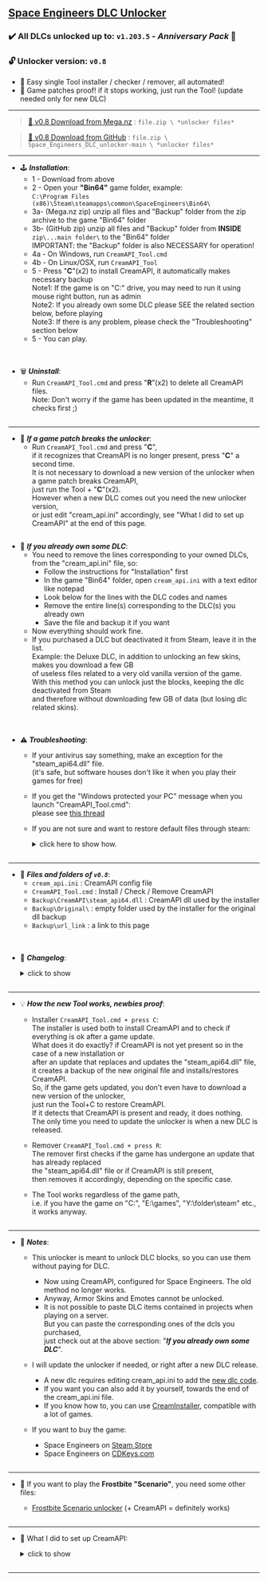 ## [Space Engineers DLC Unlocker](https://github.com/Lamer87/Space_Engineers_DLC_unlocker#space-engineers-dlc-unlocker)

### ✔️ All DLCs unlocked up to: `v1.203.5` - *Anniversary Pack* 🎂

### 🔓 **Unlocker version: `v0.8`**

- 🚸 Easy single Tool installer / checker / remover, all automated!
- 🔄 Game patches proof! if it stops working, just run the Tool! (update needed only for new DLC)

---
>[💾 v0.8 Download from Mega.nz](https://mega.nz/file/SVoCCKwB#5UD7c-T1t2FRNlqQPOkJj2EpqmZiKuo3OVDh9cKn1pI) : `file.zip \ *unlocker files*`  

>[💾 v0.8 Download from GitHub](https://github.com/Lamer87/Space_Engineers_DLC_unlocker/archive/refs/heads/main.zip) : `file.zip \ Space_Engineers_DLC_unlocker-main \ *unlocker files*`
<!-- same as: click the green **`Code`** button then **`Download ZIP`** -->

---

- 🕹️ ***Installation***:
  - 1 - Download from above
  - 2 - Open your **"Bin64"** game folder, example:  
    `C:\Program Files (x86)\Steam\steamapps\common\SpaceEngineers\Bin64\`
  - 3a- (Mega.nz zip) unzip all files and "Backup" folder from the zip archive to the game "Bin64" folder
  - 3b- (GitHub zip) unzip all files and "Backup" folder from **INSIDE** `zip\...main folder\` to the "Bin64" folder  
    IMPORTANT: the "Backup" folder is also NECESSARY for operation!
  - 4a - On Windows, run `CreamAPI_Tool.cmd`
  - 4b - On Linux/OSX, run `CreamAPI_Tool`
  - 5 - Press "**C**"(x2) to install CreamAPI, it automatically makes necessary backup  
    Note1: If the game is on "C:" drive, you may need to run it using mouse right button, run as admin  
    Note2: If you already own some DLC please SEE the related section below, before playing  
    Note3: If there is any problem, please check the "Troubleshooting" section below
  - 5 - You can play.

[<img src="https://i.ibb.co/h7hwpbn/Empty-png.png" width="1"/>](https://github.com/Lamer87/Space_Engineers_DLC_unlocker#space-engineers-dlc-unlocker)
---
- 🗑️ ***Uninstall***:
  - Run `CreamAPI_Tool.cmd` and press "**R**"(x2) to delete all CreamAPI files.  
    Note: Don't worry if the game has been updated in the meantime, it checks first ;)

[<img src="https://i.ibb.co/h7hwpbn/Empty-png.png" width="1"/>](https://github.com/Lamer87/Space_Engineers_DLC_unlocker#space-engineers-dlc-unlocker)

---

- 🔄 ***If a game patch breaks the unlocker***:
  - Run `CreamAPI_Tool.cmd` and press "**C**",  
    if it recognizes that CreamAPI is no longer present, press "**C**" a second time.  
    It is not necessary to download a new version of the unlocker when a game patch breaks CreamAPI,  
    just run the Tool + "**C**"(x2).  
    However when a new DLC comes out you need the new unlocker version,  
    or just edit "cream_api.ini" accordingly, see "What I did to set up CreamAPI" at the end of this page.

[<img src="https://i.ibb.co/h7hwpbn/Empty-png.png" width="1"/>](https://github.com/Lamer87/Space_Engineers_DLC_unlocker#space-engineers-dlc-unlocker)
- 💸 ***If you already own some DLC***:
  - You need to remove the lines corresponding to your owned DLCs, from the "cream_api.ini" file, so:
    - Follow the instructions for "Installation" first
    - In the game "Bin64" folder, open `cream_api.ini` with a text editor like notepad
    - Look below for the lines with the DLC codes and names
    - Remove the entire line(s) corresponding to the DLC(s) you already own
    - Save the file and backup it if you want
  - Now everything should work fine.
  - If you purchased a DLC but deactivated it from Steam, leave it in the list.  
    Example: the Deluxe DLC, in addition to unlocking an few skins, makes you download a few GB  
    of useless files related to a very old vanilla version of the game.  
    With this method you can unlock just the blocks, keeping the dlc deactivated from Steam  
    and therefore without downloading few GB of data (but losing dlc related skins).

[<img src="https://i.ibb.co/h7hwpbn/Empty-png.png" width="1"/>](https://github.com/Lamer87/Space_Engineers_DLC_unlocker#space-engineers-dlc-unlocker)
---

- ⚠️ ***Troubleshooting***:

  - If your antivirus say something, make an exception for the "steam_api64.dll" file.  
    (it's safe, but software houses don't like it when you play their games for free)

  - If you get the "Windows protected your PC" message when you launch "CreamAPI_Tool.cmd":  
    please see [this thread](https://github.com/Lamer87/Space_Engineers_DLC_unlocker/discussions/40)

  - If you are not sure and want to restore default files through steam:  
    <details><summary>click here to show how.</summary><p>

    ————————————————————————————————————————  

    Start file checking:  

    - Directly from your browser:  

      Copy/paste this link into the url bar and press Enter (even with Steam closed)  
      ```
      steam://validate/244850
      ```

    - From Steam:  

      -Right click on Space Engineers, then Properties  
      -Select "Local Files" on the left, then "Verify integrity of game files".

    ————————————————————————————————————————  

    </p></details>

[<img src="https://i.ibb.co/h7hwpbn/Empty-png.png" width="1"/>](https://github.com/Lamer87/Space_Engineers_DLC_unlocker#space-engineers-dlc-unlocker)

---

- 📂 ***Files and folders of `v0.8`***:
  - `cream_api.ini` : CreamAPI config file
  - `CreamAPI_Tool.cmd` : Install / Check / Remove CreamAPI
  - `Backup\CreamAPI\steam_api64.dll` : CreamAPI dll used by the installer
  - `Backup\Original\` : empty folder used by the installer for the original dll backup
  - `Backup\url_link` : a link to this page

[<img src="https://i.ibb.co/h7hwpbn/Empty-png.png" width="1"/>](https://github.com/Lamer87/Space_Engineers_DLC_unlocker#space-engineers-dlc-unlocker)
---
- 📇 ***Changelog***:

    <details><summary>click to show</summary><p>

    ————————————————————————————————————————  

    - v0.1: first manual version.
    - v0.2: automated version with easy installation (not released cause no support for new game patches).
    - v0.3: easier installation/removal and support for new game patches.
    - v0.4: removed a useless file, improved cmd files to prevent errors and added colors.
    - v0.5: compatible with v0.1, if you have v0.1 you no longer needed to manually restore backup first.
    - v0.6: single .cmd tool with some fixes to the code, backward compatible with all versions, .ini revised.
    - v0.7: prevents extraction errors and using the wrong folder, other fixes to the code and compatibility.
    - v0.8: added dlc "Anniversary Pack". Reuploaded 8 November 2023 fixing wrong version displayed in tool.

    ————————————————————————————————————————  

    </p></details>

[<img src="https://i.ibb.co/h7hwpbn/Empty-png.png" width="1"/>](https://github.com/Lamer87/Space_Engineers_DLC_unlocker#space-engineers-dlc-unlocker)

---

- 💡 ***How the new Tool works, newbies proof***:

  - Installer `CreamAPI_Tool.cmd + press C`:  
    The installer is used both to install CreamAPI and to check if everything is ok after a game update.  
    What does it do exactly? if CreamAPI is not yet present so in the case of a new installation or  
    after an update that replaces and updates the "steam_api64.dll" file,  
    it creates a backup of the new original file and installs/restores CreamAPI.  
    So, if the game gets updated, you don't even have to download a new version of the unlocker,  
    just run the Tool+C to restore CreamAPI.  
    If it detects that CreamAPI is present and ready, it does nothing.  
    The only time you need to update the unlocker is when a new DLC is released.

  - Remover `CreamAPI_Tool.cmd + press R`:  
    The remover first checks if the game has undergone an update that has already replaced  
    the "steam_api64.dll" file or if CreamAPI is still present,  
    then removes it accordingly, depending on the specific case.

  - The Tool works regardless of the game path,  
    i.e. if you have the game on "C:\", "E:\games", "Y:\folder\steam" etc., it works anyway.

[<img src="https://i.ibb.co/h7hwpbn/Empty-png.png" width="1"/>](https://github.com/Lamer87/Space_Engineers_DLC_unlocker#space-engineers-dlc-unlocker)

---

- 📜 ***Notes***:

  - This unlocker is meant to unlock DLC blocks, so you can use them without paying for DLC.
    - Now using CreamAPI, configured for Space Engineers. The old method no longer works.
    - Anyway, Armor Skins and Emotes cannot be unlocked.
    - It is not possible to paste DLC items contained in projects when playing on a server.  
      But you can paste the corresponding ones of the dcls you purchased,  
      just check out at the above section: "***If you already own some DLC***".

  - I will update the unlocker if needed, or right after a new DLC release.
    - A new dlc requires editing cream_api.ini to add the [new dlc code](https://steamdb.info/app/244850/dlc).
    - If you want you can also add it by yourself, towards the end of the cream_api.ini file.
    - If you know how to, you can use [CreamInstaller](https://github.com/pointfeev/CreamInstaller), compatible with a lot of games.

  - If you want to buy the game:
    - Space Engineers on [Steam Store](https://store.steampowered.com/app/244850/Space_Engineers/)
    - Space Engineers on [CDKeys.com](https://www.cdkeys.com/catalogsearch/result/?q=space%20engineers)

[<img src="https://i.ibb.co/h7hwpbn/Empty-png.png" width="1"/>](https://github.com/Lamer87/Space_Engineers_DLC_unlocker#space-engineers-dlc-unlocker)

---

- 🧊 If you want to play the **Frostbite "Scenario"**, you need some other files:  

  - [Frostbite Scenario unlocker](https://github.com/Lamer87/Space-Engineers-Frostbite-Scenario-Unlocker) (+ CreamAPI = definitely works)

[<img src="https://i.ibb.co/h7hwpbn/Empty-png.png" width="1"/>](https://github.com/Lamer87/Space_Engineers_DLC_unlocker#space-engineers-dlc-unlocker)

---

- 🧰 What I did to set up CreamAPI:

    <details><summary>click to show</summary><p>

    ————————————————————————————————————————  

    - Downloaded CreamAPI from the [source page](https://cs.rin.ru/forum/viewtopic.php?f=29&t=70576) (cs.rin.ru)
    - Checked out the Space Engineers DLC on its [database page](https://steamdb.info/app/244850/dlc) (steamdb.info)
    - Edited the creamapi.ini file based on how the game works (dll and other stuff) and its DLCs
    - Opened the folder:
      `C:\Program Files (x86)\Steam\steamapps\common\SpaceEngineers\Bin64\`
    - Renamed the file "steam_api64.dll" to "steam_api64_o.dll" (it's required)
    - Placed here the CreamAPI files ("creamapi.ini" and the new "steam_api64.dll")
    - Started the game = all dlcs unlocked.

    ————————————————————————————————————————  

    </p></details>

[<img src="https://i.ibb.co/h7hwpbn/Empty-png.png" width="1"/>](https://github.com/Lamer87/Space_Engineers_DLC_unlocker#space-engineers-dlc-unlocker)

---

<!-- <details><summary> 📌 Click to show dlc unlockers for old game versions (.sbc file method).</summary><p>

  Automatons 1.202 and before

  - by [Wref](https://github.com/wrefgtzweve/SpaceEngineersDLCUnlocker) [for v1.202]
  - by [0x000015](https://github.com/0x000015/SpaceEngineers-DLC-Bypass) [for v1.201]
  - by [AdrianOkay](https://github.com/AdrianOkay/SpaceEngineersDLC-Unlocker) [for v1.200]

</p></details>

[<img src="https://i.ibb.co/h7hwpbn/Empty-png.png" width="1"/>](https://github.com/Lamer87/Space_Engineers_DLC_unlocker#space-engineers-dlc-unlocker)

--- -->



<!-- -->
<!-- Useless code to use occasionally:

# 🚧 UPDATING - PLEASE WAIT! 🔄
# just few minutes and the new version is ready!
[<img src="https://i.ibb.co/h7hwpbn/Empty-png.png" width="1000"/>](https://github.com/Lamer87/Space_Engineers_DLC_unlocker)

---
<fino all'inizio di questa riga, incollare tutto all'inizio del readme


img empty:
[<img src="https://i.ibb.co/h7hwpbn/Empty-png.png" width="1"/>](https://github.com/Lamer87/Space_Engineers_DLC_unlocker#space-engineers-dlc-unlocker)

img download button:
[<img src="https://i.ibb.co/JxM2nh7/Donwload-button-png-LITE.png" width="175"/>](https://github.com/Lamer87/Space_Engineers_DLC_unlocker/archive/refs/heads/main.zip)

main title link:
(https://github.com/Lamer87/Space_Engineers_DLC_unlocker#space-engineers-dlc-unlocker)

✔️⚠️❗💡🔄🔂🍦🛞🕹️📇📜📂🧰🚧🇮🇹🧊📌🔗🔓🚸
-->
